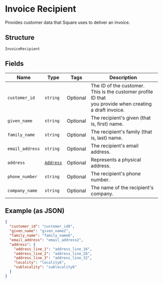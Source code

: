 
# Invoice Recipient

Provides customer data that Square uses to deliver an invoice.

## Structure

`InvoiceRecipient`

## Fields

| Name | Type | Tags | Description |
|  --- | --- | --- | --- |
| `customer_id` | `string` | Optional | The ID of the customer. This is the customer profile ID that<br>you provide when creating a draft invoice. |
| `given_name` | `string` | Optional | The recipient's given (that is, first) name. |
| `family_name` | `string` | Optional | The recipient's family (that is, last) name. |
| `email_address` | `string` | Optional | The recipient's email address. |
| `address` | [`Address`](/doc/models/address.md) | Optional | Represents a physical address. |
| `phone_number` | `string` | Optional | The recipient's phone number. |
| `company_name` | `string` | Optional | The name of the recipient's company. |

## Example (as JSON)

```json
{
  "customer_id": "customer_id8",
  "given_name": "given_name2",
  "family_name": "family_name6",
  "email_address": "email_address2",
  "address": {
    "address_line_1": "address_line_16",
    "address_line_2": "address_line_26",
    "address_line_3": "address_line_32",
    "locality": "locality6",
    "sublocality": "sublocality6"
  }
}
```

